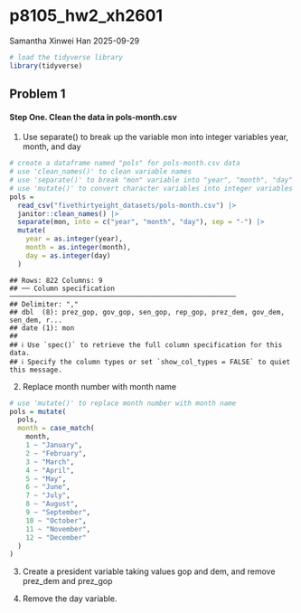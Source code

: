 p8105_hw2_xh2601
================
Samantha Xinwei Han
2025-09-29

``` r
# load the tidyverse library
library(tidyverse)
```

## Problem 1

#### Step One. Clean the data in pols-month.csv

1.  Use separate() to break up the variable mon into integer variables
    year, month, and day

``` r
# create a dataframe named "pols" for pols-month.csv data
# use 'clean_names()' to clean variable names
# use 'separate()' to break "mon" variable into "year", "month", "day" variables, separated by "-"
# use 'mutate()' to convert character variables into integer variables
pols = 
  read_csv("fivethirtyeight_datasets/pols-month.csv") |> 
  janitor::clean_names() |> 
  separate(mon, into = c("year", "month", "day"), sep = "-") |> 
  mutate(
    year = as.integer(year),
    month = as.integer(month),
    day = as.integer(day)
  )
```

    ## Rows: 822 Columns: 9
    ## ── Column specification ────────────────────────────────────────────────────────
    ## Delimiter: ","
    ## dbl  (8): prez_gop, gov_gop, sen_gop, rep_gop, prez_dem, gov_dem, sen_dem, r...
    ## date (1): mon
    ## 
    ## ℹ Use `spec()` to retrieve the full column specification for this data.
    ## ℹ Specify the column types or set `show_col_types = FALSE` to quiet this message.

2.  Replace month number with month name

``` r
# use 'mutate()' to replace month number with month name
pols = mutate(
  pols,
  month = case_match(
    month,
    1 ~ "January",
    2 ~ "February",
    3 ~ "March",
    4 ~ "April",
    5 ~ "May",
    6 ~ "June",
    7 ~ "July",
    8 ~ "August",
    9 ~ "September",
    10 ~ "October",
    11 ~ "November",
    12 ~ "December"
  )
)
```

3.  Create a president variable taking values gop and dem, and remove
    prez_dem and prez_gop

4.  Remove the day variable.
